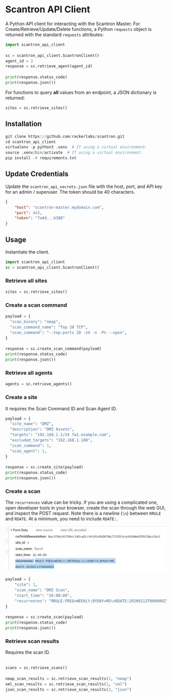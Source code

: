 # Scantron API Client

A Python API client for interacting with the Scantron Master.  For Create/Retrieve/Update/Delete functions, a Python
`requests` object is returned with the standard `requests` attributes:

```python
import scantron_api_client

sc = scantron_api_client.ScantronClient()
agent_id = 3
response = sc.retrieve_agent(agent_id)

print(response.status_code)
print(response.json())
```

For functions to query **all** values from an endpoint, a JSON dictionary is returned:

```python
sites = sc.retrieve_sites()
```

## Installation

```python
git clone https://github.com/rackerlabs/scantron.git
cd scantron_api_client
virtualenv -p python3 .venv  # If using a virtual environment.
source .venv/bin/activate  # If using a virtual environment.
pip install -r requirements.txt
```

## Update Credentials

Update the `scantron_api_secrets.json` file with the host, port, and API key for an admin / superuser.  The token should
be 40 characters.

```json
{
    "host": "scantron-master.mydomain.com",
    "port": 443,
    "token": "7a4d...b388"
}
```

## Usage

Instantiate the client.

```python
import scantron_api_client
sc = scantron_api_client.ScantronClient()
```

### Retrieve all sites

```python
sites = sc.retrieve_sites()
```

### Create a scan command

```python
payload = {
  "scan_binary": "nmap",
  "scan_command_name": "Top 20 TCP",
  "scan_command": "--top-ports 20 -sV -n -Pn --open",
}

response = sc.create_scan_command(payload)
print(response.status_code)
print(response.json())
```

### Retrieve all agents

```python
agents = sc.retrieve_agents()
```

### Create a site

It requires the Scan Command ID and Scan Agent ID.

```python
payload = {
  "site_name": "DMZ",
  "description": "DMZ Assets",
  "targets": "192.168.1.1/24 fw1.example.com",
  "excluded_targets": "192.168.1.100",
  "scan_command": 1,
  "scan_agent": 1,
}

response = sc.create_site(payload)
print(response.status_code)
print(response.json())
```

### Create a scan

The `recurrences` value can be tricky.  If you are using a complicated one, open developer tools in your browser, create
the scan through the web GUI, and inspect the POST request.  Note there is a newline (`\n`) between `RRULE` and `RDATE`.
At a minimum, you need to include `RDATE:`.

![recurrences](recurrences.png)

```python
payload = {
    "site": 1,
    "scan_name": "DMZ Scan",
    "start_time": "16:00:00",
    "recurrences": "RRULE:FREQ=WEEKLY;BYDAY=MO\nRDATE:20200113T060000Z",
}

response = sc.create_scan(payload)
print(response.status_code)
print(response.json())
```

### Retrieve scan results

Requires the scan ID.

```python

scans = sc.retrieve_scans()

nmap_scan_results = sc.retrieve_scan_results(1, "nmap")
xml_scan_results = sc.retrieve_scan_results(1, "xml")
json_scan_results = sc.retrieve_scan_results(3, "json")
```
